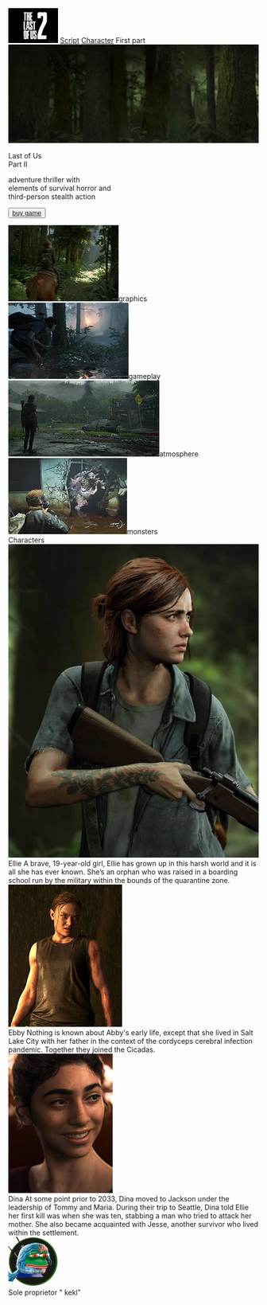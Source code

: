 <!DOCTYPE html>
<html><head>
    <link href="https://fonts.googleapis.com/css?family=IM+FELL+DW+Pica+SC&display=swap" rel="stylesheet" />
    <link href="./Css/main.css" rel="stylesheet" />
    <title>The Last of Us</title>
    </head>
    <body>
    <div class="v1_45">
        <div class="v1_46">
            <img src="IMG/tlou2-logo.jpg" width="100" height="70" class="logo">
            <span><a href="https://cyber.sports.ru/tribuna/blogs/pogorskythinks/2796129.html" target="_blanck">Script</a></span>
            <span><a href="#ch">Character</a></span>
            <span>First part</span>
            <div class="v1_11"></div>
        </div>
    <div class="v1_47">
        <div class="parallax">
            <div class="parallax__group">
                <div class="parallax__layer parallax__layer--back">
                <img src="IMG/wallpaperflare.com_wallpaper2.png">
                </div>
                <div>
                    <p class="name">Last of Us<br> Part II</p>
                    <section class="under">
                        <span class="v1_5">adventure thriller with<br> elements of survival horror and<br>third-person stealth action</span>
                        <p><button class="bt"><a href="https://store.playstation.com/ru-ru/product/EP9000-CUSA10249_00-THELASTOFUSPART2" target="_blank">buy game</a></button></p>
                    </section>
                </div>
            </div>
        </div> 
        <div class="v1_67">
            <div class="v1_67">
                <div class="v1_9"><img src="IMG/Grathik.jpg"><span class="v1_14">graphics</span></div>   
                <div class="v1_9"><img src="IMG/gameplay.jpg"><span class="v1_16">gameplay</span></div>
                <div class="v1_9"><img src="IMG/lou2.jpeg" ><span class="v1_10">atmosphere</span></div>
                <div class="v1_9"><img src="IMG/maxresdefault.jpg"><span class="v1_19">monsters</span></div>
            </div>
        </div>
    <div class="v1_57">
            <span class="v1_23" id="ch">Characters</span>
            <div class="collomn">
                <div class="v1_58">
                    <div><img src="IMG/d88d5f3ea70db503d29e4ab2e8ce85bd.jpg" class="v1_22"></div>
                    <span class="v1_24">Ellie</span>
                    <span class="v1_29">A brave, 19-year-old girl, Ellie has grown up in this harsh world and it is all she has ever known. She’s an orphan who was raised in a boarding school run by the military within the bounds of  the quarantine zone.</span>     
                </div>
                <div class="v1_58">
                    <div><img src="IMG/imgonline-com-ua-compressed-5imseykitkkjztp.jpg" class="v1_25"></div>
                    <span class="v1_24">Ebby</span>
                    <span class="v1_29">Nothing is known about Abby's early life, except that she lived in Salt Lake City with her father in the context of the cordyceps cerebral infection pandemic. Together they joined the     Cicadas.    </span>
                </div>
                <div class="v1_58">
                    <div><img src="IMG/dina.jpg" width="210px" height="280px" class="v1_27"></div>
                    <span class="v1_24">Dina</span>
                    <span class="v1_29">At some point prior to 2033, Dina moved to Jackson under the leadership of Tommy and Maria. During their trip to Seattle, Dina told Ellie her first kill was when she was ten, stabbing a man who tried to attack her mother. She also became acquainted with Jesse, another survivor who lived within the settlement.</span>
                </div>
            </div>
        </div>       
            <div class="footer">
            <img src="IMG/unnamed.png" width="100px" height="100px"><div class="v1_32"></div>
            <span class="v1_33">Sole proprietor " kekl”</span>
            </div>
            </div>
        </div>
    </body>
</html>
<!--        
<div class="parallax__layer parallax__layer--base">
                    <img src="IMG/wallpaperflare.com_wallpaper.png">
                </div>
                <div class="parallax__layer parallax__layer--base1">
                    <img src="IMG/wallpaperflare.com_wallpaper%200.png">
                </div> 
--!>
